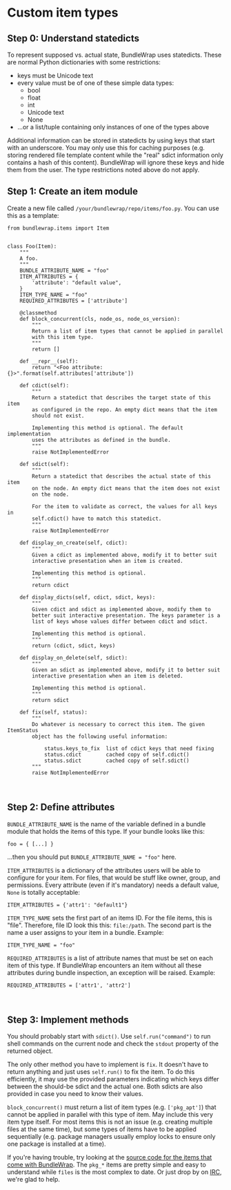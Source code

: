 # Custom item types


## Step 0: Understand statedicts

To represent supposed vs. actual state, BundleWrap uses statedicts. These are
normal Python dictionaries with some restrictions:

* keys must be Unicode text
* every value must be of one of these simple data types:
	* bool
	* float
	* int
	* Unicode text
	* None
* ...or a list/tuple containing only instances of one of the types above

Additional information can be stored in statedicts by using keys that start with an underscore. You may only use this for caching purposes (e.g. storing rendered file template content while the "real" sdict information only contains a hash of this content). BundleWrap will ignore these keys and hide them from the user. The type restrictions noted above do not apply.


## Step 1: Create an item module

Create a new file called `/your/bundlewrap/repo/items/foo.py`. You can use this as a template:

    from bundlewrap.items import Item


    class Foo(Item):
        """
        A foo.
        """
        BUNDLE_ATTRIBUTE_NAME = "foo"
        ITEM_ATTRIBUTES = {
            'attribute': "default value",
        }
        ITEM_TYPE_NAME = "foo"
        REQUIRED_ATTRIBUTES = ['attribute']

        @classmethod
        def block_concurrent(cls, node_os, node_os_version):
            """
            Return a list of item types that cannot be applied in parallel
            with this item type.
            """
            return []

        def __repr__(self):
            return "<Foo attribute:{}>".format(self.attributes['attribute'])

        def cdict(self):
            """
            Return a statedict that describes the target state of this item
            as configured in the repo. An empty dict means that the item
            should not exist.

            Implementing this method is optional. The default implementation
            uses the attributes as defined in the bundle.
            """
            raise NotImplementedError

        def sdict(self):
            """
            Return a statedict that describes the actual state of this item
            on the node. An empty dict means that the item does not exist
            on the node.

            For the item to validate as correct, the values for all keys in
            self.cdict() have to match this statedict.
            """
            raise NotImplementedError

        def display_on_create(self, cdict):
            """
            Given a cdict as implemented above, modify it to better suit
            interactive presentation when an item is created.

            Implementing this method is optional.
            """
            return cdict

        def display_dicts(self, cdict, sdict, keys):
            """
            Given cdict and sdict as implemented above, modify them to
            better suit interactive presentation. The keys parameter is a
            list of keys whose values differ between cdict and sdict.

            Implementing this method is optional.
            """
            return (cdict, sdict, keys)

        def display_on_delete(self, sdict):
            """
            Given an sdict as implemented above, modify it to better suit
            interactive presentation when an item is deleted.

            Implementing this method is optional.
            """
            return sdict

        def fix(self, status):
            """
            Do whatever is necessary to correct this item. The given ItemStatus
            object has the following useful information:

                status.keys_to_fix  list of cdict keys that need fixing
                status.cdict        cached copy of self.cdict()
                status.sdict        cached copy of self.sdict()
            """
            raise NotImplementedError

<br>

## Step 2: Define attributes

`BUNDLE_ATTRIBUTE_NAME` is the name of the variable defined in a bundle module that holds the items of this type. If your bundle looks like this:

    foo = { [...] }

...then you should put `BUNDLE_ATTRIBUTE_NAME = "foo"` here.


`ITEM_ATTRIBUTES` is a dictionary of the attributes users will be able to configure for your item. For files, that would be stuff like owner, group, and permissions. Every attribute (even if it's mandatory) needs a default value, `None` is totally acceptable:

    ITEM_ATTRIBUTES = {'attr1': "default1"}


`ITEM_TYPE_NAME` sets the first part of an items ID. For the file items, this is "file". Therefore, file ID look this this: `file:/path`. The second part is the name a user assigns to your item in a bundle. Example:

    ITEM_TYPE_NAME = "foo"


`REQUIRED_ATTRIBUTES` is a list of attribute names that must be set on each item of this type. If BundleWrap encounters an item without all these attributes during bundle inspection, an exception will be raised. Example:

    REQUIRED_ATTRIBUTES = ['attr1', 'attr2']

<br>

Step 3: Implement methods
-------------------------

You should probably start with `sdict()`. Use `self.run("command")` to run shell commands on the current node and check the `stdout` property of the returned object.

The only other method you have to implement is `fix`. It doesn't have to return anything and just uses `self.run()` to fix the item. To do this efficiently, it may use the provided parameters indicating which keys differ between the should-be sdict and the actual one. Both sdicts are also provided in case you need to know their values.

`block_concurrent()` must return a list of item types (e.g. `['pkg_apt']`) that cannot be applied in parallel with this type of item. May include this very item type itself. For most items this is not an issue (e.g. creating multiple files at the same time), but some types of items have to be applied sequentially (e.g. package managers usually employ locks to ensure only one package is installed at a time).

If you're having trouble, try looking at the [source code for the items that come with BundleWrap](https://github.com/bundlewrap/bundlewrap/tree/master/bundlewrap/items). The `pkg_*` items are pretty simple and easy to understand while `files` is the most complex to date. Or just drop by on [IRC](irc://irc.libera.chat/bundlewrap), we're glad to help.
